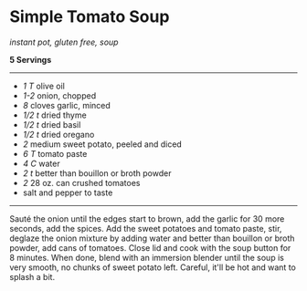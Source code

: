 # Simple Tomato Soup

*instant pot, gluten free, soup*

**5 Servings**

---

- *1 T* olive oil
- *1-2* onion, chopped
- *8* cloves garlic, minced
- *1/2 t* dried thyme
- *1/2 t* dried basil
- *1/2 t* dried oregano
- *2* medium sweet potato, peeled and diced
- *6 T* tomato paste
- *4 C* water
- *2 t* better than bouillon or broth powder
- *2* 28 oz. can crushed tomatoes
- salt and pepper to taste

---

Sauté the onion until the edges start to brown, add the garlic for 30 more
seconds, add the spices. Add the sweet potatoes and tomato paste, stir, deglaze
the onion mixture by adding water and better than bouillon or broth powder,
add cans of tomatoes. Close lid and cook with the soup button for 8 minutes.
When done, blend with an immersion blender until the soup is very smooth, no
chunks of sweet potato left. Careful, it'll be hot and want to splash a bit.
